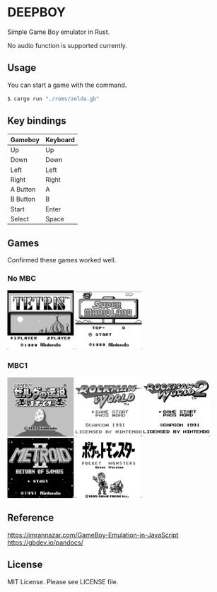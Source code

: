# DEEPBOY 
Simple Game Boy emulator in Rust.

No audio function is supported currently.

## Usage
You can start a game with the command.
```s
$ cargo run "./roms/zelda.gb"
```

## Key bindings
| Gameboy       | Keyboard  |
|-----------	|----------	|
| Up        	| Up       	|
| Down      	| Down     	|
| Left      	| Left     	|
| Right     	| Right    	|
| A Button      | A      	|
| B Button      | B         |
| Start    	    | Enter    	|
| Select     	| Space   	|

## Games
Confirmed these games worked well.

### No MBC
<img src="https://github.com/deepneko/deepboy/blob/images/tetris.png" alt="Tetris" width="150"/> <img src="https://github.com/deepneko/deepboy/blob/images/super_mario.png" alt="Super Mario" width="150"/>

### MBC1
<img src="https://github.com/deepneko/deepboy/blob/images/zelda.png" alt="Zelda" width="150"/>
<img src="https://github.com/deepneko/deepboy/blob/images/rockman.png" alt="Rockman World" width="150"/>
<img src="https://github.com/deepneko/deepboy/blob/images/rockman2.png" alt="Rockman World2" width="150"/>
<img src="https://github.com/deepneko/deepboy/blob/images/metroid2.png" alt="Metroid2" width="150"/>
<img src="https://github.com/deepneko/deepboy/blob/images/pokemon_midori.png" alt="Pokemon Midori" width="150"/>

## Reference
https://imrannazar.com/GameBoy-Emulation-in-JavaScript
https://gbdev.io/pandocs/

## License
MIT License. Please see LICENSE file.
